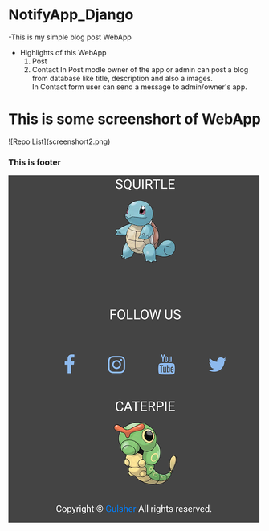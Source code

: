 # NotifyApp_Django
-This is my simple blog post WebApp 
- Highlights of this WebApp
   1. Post
   2. Contact
    In Post modle owner of the app or admin can post a blog from database like title, description and also a images.<br/>
    In Contact form user can send a message to admin/owner's app.

<h1>This is some screenshort of WebApp</h1>
![Repo List](screenshort2.png)




<h3>This is footer</h3>

![Repo List](screenshort1.png)

